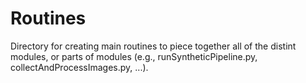 # Routines

Directory for creating main routines to piece together all of the distint modules, or parts of modules (e.g., runSyntheticPipeline.py, collectAndProcessImages.py, ...).


